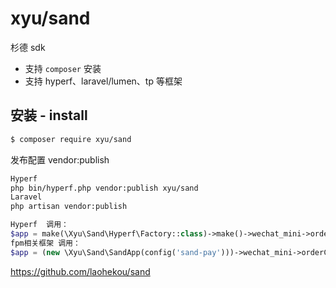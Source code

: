 # xyu/sand
杉德 sdk

* 支持 `composer` 安装
* 支持 hyperf、laravel/lumen、tp 等框架

## 安装 - install

```bash
$ composer require xyu/sand
```

发布配置 vendor:publish
```bash
Hyperf
php bin/hyperf.php vendor:publish xyu/sand
Laravel
php artisan vendor:publish
```

```php
Hyperf  调用：
$app = make(\Xyu\Sand\Hyperf\Factory::class)->make()->wechat_mini->orderCreate([]);
fpm相关框架 调用：
$app = (new \Xyu\Sand\SandApp(config('sand-pay')))->wechat_mini->orderCreate([]);
```

https://github.com/laohekou/sand